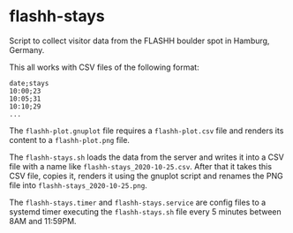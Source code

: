 # flashh-stays

Script to collect visitor data from the FLASHH boulder spot in Hamburg, Germany.

This all works with CSV files of the following format:
```csv
date;stays
10:00;23
10:05;31
10:10;29
...
```

The `flashh-plot.gnuplot` file requires a `flashh-plot.csv` file and renders its content to a `flashh-plot.png` file.

The `flashh-stays.sh` loads the data from the server and writes it into a CSV file with a name like `flashh-stays_2020-10-25.csv`.
After that it takes this CSV file, copies it, renders it using the gnuplot script and renames the PNG file into `flashh-stays_2020-10-25.png`.

The `flashh-stays.timer` and `flashh-stays.service` are config files to a systemd timer executing the `flashh-stays.sh` file every 5 minutes between 8AM and 11:59PM.
